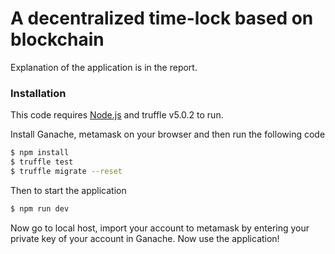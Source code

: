 # A decentralized time-lock based on blockchain

Explanation of the application is in the report.

### Installation

This code requires [Node.js](https://nodejs.org/) and truffle v5.0.2 to run.

Install Ganache, metamask on your browser and then run the following code 

```sh
$ npm install
$ truffle test
$ truffle migrate --reset
```

Then to start the application

```sh
$ npm run dev
```
Now go to local host, import your account to metamask by entering your private key of your account in Ganache. Now use the application! 